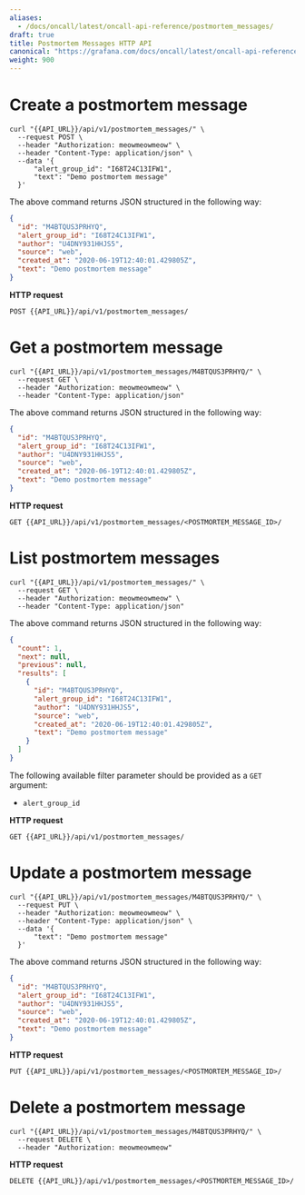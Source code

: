 ```yaml
---
aliases:
  - /docs/oncall/latest/oncall-api-reference/postmortem_messages/
draft: true
title: Postmortem Messages HTTP API
canonical: "https://grafana.com/docs/oncall/latest/oncall-api-reference/postmortem_messages/"
weight: 900
---
```


# Create a postmortem message

```shell
curl "{{API_URL}}/api/v1/postmortem_messages/" \
  --request POST \
  --header "Authorization: meowmeowmeow" \
  --header "Content-Type: application/json" \
  --data '{
      "alert_group_id": "I68T24C13IFW1",
      "text": "Demo postmortem message"
  }'
```

The above command returns JSON structured in the following way:

```json
{
  "id": "M4BTQUS3PRHYQ",
  "alert_group_id": "I68T24C13IFW1",
  "author": "U4DNY931HHJS5",
  "source": "web",
  "created_at": "2020-06-19T12:40:01.429805Z",
  "text": "Demo postmortem message"
}
```

**HTTP request**

`POST {{API_URL}}/api/v1/postmortem_messages/`

# Get a postmortem message

```shell
curl "{{API_URL}}/api/v1/postmortem_messages/M4BTQUS3PRHYQ/" \
  --request GET \
  --header "Authorization: meowmeowmeow" \
  --header "Content-Type: application/json"
```

The above command returns JSON structured in the following way:

```json
{
  "id": "M4BTQUS3PRHYQ",
  "alert_group_id": "I68T24C13IFW1",
  "author": "U4DNY931HHJS5",
  "source": "web",
  "created_at": "2020-06-19T12:40:01.429805Z",
  "text": "Demo postmortem message"
}
```

**HTTP request**

`GET {{API_URL}}/api/v1/postmortem_messages/<POSTMORTEM_MESSAGE_ID>/`

# List postmortem messages

```shell
curl "{{API_URL}}/api/v1/postmortem_messages/" \
  --request GET \
  --header "Authorization: meowmeowmeow" \
  --header "Content-Type: application/json"
```

The above command returns JSON structured in the following way:

```json
{
  "count": 1,
  "next": null,
  "previous": null,
  "results": [
    {
      "id": "M4BTQUS3PRHYQ",
      "alert_group_id": "I68T24C13IFW1",
      "author": "U4DNY931HHJS5",
      "source": "web",
      "created_at": "2020-06-19T12:40:01.429805Z",
      "text": "Demo postmortem message"
    }
  ]
}
```

The following available filter parameter should be provided as a `GET` argument:

- `alert_group_id`

**HTTP request**

`GET {{API_URL}}/api/v1/postmortem_messages/`

# Update a postmortem message

```shell
curl "{{API_URL}}/api/v1/postmortem_messages/M4BTQUS3PRHYQ/" \
  --request PUT \
  --header "Authorization: meowmeowmeow" \
  --header "Content-Type: application/json" \
  --data '{
      "text": "Demo postmortem message"
  }'
```

The above command returns JSON structured in the following way:

```json
{
  "id": "M4BTQUS3PRHYQ",
  "alert_group_id": "I68T24C13IFW1",
  "author": "U4DNY931HHJS5",
  "source": "web",
  "created_at": "2020-06-19T12:40:01.429805Z",
  "text": "Demo postmortem message"
}
```

**HTTP request**

`PUT {{API_URL}}/api/v1/postmortem_messages/<POSTMORTEM_MESSAGE_ID>/`

# Delete a postmortem message

```shell
curl "{{API_URL}}/api/v1/postmortem_messages/M4BTQUS3PRHYQ/" \
  --request DELETE \
  --header "Authorization: meowmeowmeow"
```

**HTTP request**

`DELETE {{API_URL}}/api/v1/postmortem_messages/<POSTMORTEM_MESSAGE_ID>/`
